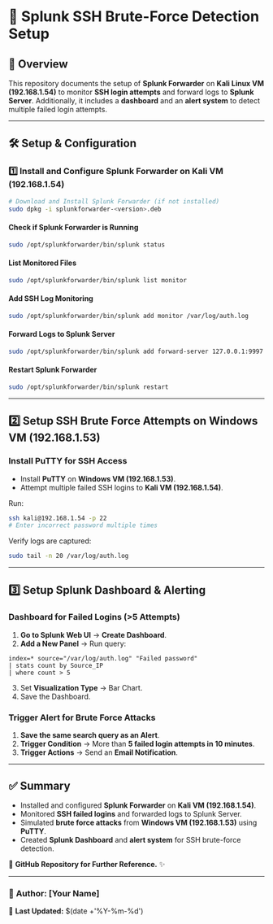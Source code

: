 # 🚀 Splunk SSH Brute-Force Detection Setup

## 📌 Overview
This repository documents the setup of **Splunk Forwarder** on **Kali Linux VM (192.168.1.54)** to monitor **SSH login attempts** and forward logs to **Splunk Server**. Additionally, it includes a **dashboard** and an **alert system** to detect multiple failed login attempts.

---
## 🛠️ Setup & Configuration

### **1️⃣ Install and Configure Splunk Forwarder on Kali VM (192.168.1.54)**
```bash
# Download and Install Splunk Forwarder (if not installed)
sudo dpkg -i splunkforwarder-<version>.deb
```

#### **Check if Splunk Forwarder is Running**
```bash
sudo /opt/splunkforwarder/bin/splunk status
```

#### **List Monitored Files**
```bash
sudo /opt/splunkforwarder/bin/splunk list monitor
```

#### **Add SSH Log Monitoring**
```bash
sudo /opt/splunkforwarder/bin/splunk add monitor /var/log/auth.log
```

#### **Forward Logs to Splunk Server**
```bash
sudo /opt/splunkforwarder/bin/splunk add forward-server 127.0.0.1:9997
```

#### **Restart Splunk Forwarder**
```bash
sudo /opt/splunkforwarder/bin/splunk restart
```

---
## **2️⃣ Setup SSH Brute Force Attempts on Windows VM (192.168.1.53)**

### **Install PuTTY for SSH Access**
- Install **PuTTY** on **Windows VM (192.168.1.53)**.
- Attempt multiple failed SSH logins to **Kali VM (192.168.1.54)**.

Run:
```bash
ssh kali@192.168.1.54 -p 22
# Enter incorrect password multiple times
```

Verify logs are captured:
```bash
sudo tail -n 20 /var/log/auth.log
```

---
## **3️⃣ Setup Splunk Dashboard & Alerting**

### **Dashboard for Failed Logins (>5 Attempts)**
1. **Go to Splunk Web UI** → **Create Dashboard**.
2. **Add a New Panel** → Run query:
```spl
index=* source="/var/log/auth.log" "Failed password"
| stats count by Source_IP
| where count > 5
```
3. Set **Visualization Type** → Bar Chart.
4. Save the Dashboard.

### **Trigger Alert for Brute Force Attacks**
1. **Save the same search query as an Alert**.
2. **Trigger Condition** → More than **5 failed login attempts in 10 minutes**.
3. **Trigger Actions** → Send an **Email Notification**.

---
## ✅ **Summary**
- Installed and configured **Splunk Forwarder** on **Kali VM (192.168.1.54)**.
- Monitored **SSH failed logins** and forwarded logs to Splunk Server.
- Simulated **brute force attacks** from **Windows VM (192.168.1.53)** using **PuTTY**.
- Created **Splunk Dashboard** and **alert system** for SSH brute-force detection.

🔹 **GitHub Repository for Further Reference.** ✨

---
### 🔗 **Author**: [Your Name]
📅 **Last Updated:** $(date +'%Y-%m-%d')

